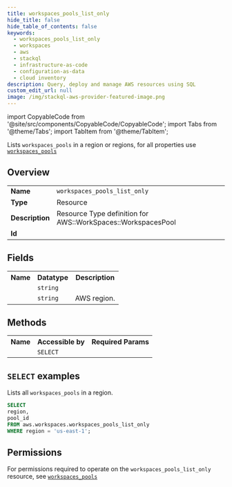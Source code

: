```yaml
---
title: workspaces_pools_list_only
hide_title: false
hide_table_of_contents: false
keywords:
  - workspaces_pools_list_only
  - workspaces
  - aws
  - stackql
  - infrastructure-as-code
  - configuration-as-data
  - cloud inventory
description: Query, deploy and manage AWS resources using SQL
custom_edit_url: null
image: /img/stackql-aws-provider-featured-image.png
---
```


import CopyableCode from '@site/src/components/CopyableCode/CopyableCode';
import Tabs from '@theme/Tabs';
import TabItem from '@theme/TabItem';

Lists <code>workspaces_pools</code> in a region or regions, for all properties use <a href="/services/serviceName/workspaces_pools/"><code>workspaces_pools</code></a>

## Overview
<table>
<tbody>
<tr><td><b>Name</b></td><td><code>workspaces_pools_list_only</code></td></tr>
<tr><td><b>Type</b></td><td>Resource</td></tr>
<tr><td><b>Description</b></td><td>Resource Type definition for AWS::WorkSpaces::WorkspacesPool</td></tr>
<tr><td><b>Id</b></td><td><CopyableCode code="aws.workspaces.workspaces_pools_list_only" /></td></tr>
</tbody>
</table>

## Fields
<table>
<tbody>
<tr><th>Name</th><th>Datatype</th><th>Description</th></tr><tr><td><CopyableCode code="pool_id" /></td><td><code>string</code></td><td></td></tr>
<tr><td><CopyableCode code="region" /></td><td><code>string</code></td><td>AWS region.</td></tr>
</tbody>
</table>

## Methods

<table>
<tbody>
  <tr>
    <th>Name</th>
    <th>Accessible by</th>
    <th>Required Params</th>
  </tr>
  <tr>
    <td><CopyableCode code="list_resources" /></td>
    <td><code>SELECT</code></td>
    <td><CopyableCode code="region" /></td>
  </tr>
</tbody>
</table>

## `SELECT` examples
Lists all <code>workspaces_pools</code> in a region.
```sql
SELECT
region,
pool_id
FROM aws.workspaces.workspaces_pools_list_only
WHERE region = 'us-east-1';
```


## Permissions

For permissions required to operate on the <code>workspaces_pools_list_only</code> resource, see <a href="/services/workspaces/workspaces_pools/#permissions"><code>workspaces_pools</code></a>

